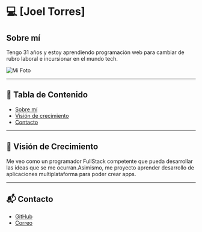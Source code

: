 # 💻 [Joel Torres]

## Sobre mí
Tengo 31 años y estoy aprendiendo programación web para cambiar de rubro laboral e incursionar en el mundo tech.


![Mi Foto](https://scontent.flim15-1.fna.fbcdn.net/v/t1.6435-9/36506741_1084331655049810_676031808055279616_n.jpg?_nc_cat=109&ccb=1-7&_nc_sid=6ee11a&_nc_eui2=AeEOGBEGQyV47S5SUrCP5UwPZrjr2BaQS81muOvYFpBLzXmeJ4vwNdB-Sunbi8yKP5zdgD-_684vhY1UYRCUU-5C&_nc_ohc=OICgsvEIAHkQ7kNvgHv8rpV&_nc_oc=AdiSQk8f2nh3EOv7RUDYHGl2dQNFJZZ6eyOIA8Ld9EYxpX-Tec0TT-NBQKFlyFvVN9q_EOQXG-7Old9EKSmI-_fI&_nc_zt=23&_nc_ht=scontent.flim15-1.fna&_nc_gid=Azv8FOeVEZgfHPVWzgNza-2&oh=00_AYDXwyH5p4UmKGGeaEvGRPR5pGLuRrbf_wbjl-LJ1v2fLw&oe=67DD80CA)

---
## 📌 Tabla de Contenido
- [Sobre mí](#sobre-mí)
- [Visión de crecimiento](#vision-de-crecimiento)
- [Contacto](#contacto)

---
## 🚀 Visión de Crecimiento
Me veo como un programador FullStack competente que pueda desarrollar las ideas que se me ocurran.Asimismo, me proyecto aprender desarrollo de aplicaciones multiplataforma para poder crear apps.

---
## 📬 Contacto

-  [GitHub](https://github.com/zer0cr4ck)
-  [Correo](mailto:zer0cr4ckxd@gmail.com)
